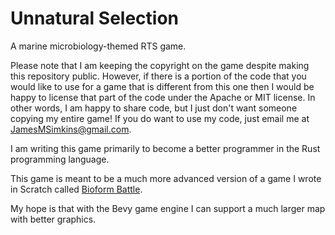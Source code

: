 # Unnatural Selection
A marine microbiology-themed RTS game.

Please note that I am keeping the copyright on the game despite making this repository public. 
However, if there is a portion of the code that you would like to use for a game that is different 
from this one then I would be happy to license that part of the code under the Apache or MIT license. 
In other words, I am happy to share code, but I just don't want someone copying my entire game! 
If you do want to use my code, just email me at JamesMSimkins@gmail.com. 

I am writing this game primarily to become a better programmer in the Rust programming language.

This game is meant to be a much more advanced version of a game I wrote in Scratch called [Bioform Battle](https://scratch.mit.edu/users/EntropyIncorporated/). 

My hope is that with the Bevy game engine I can support a much larger map with better graphics.
